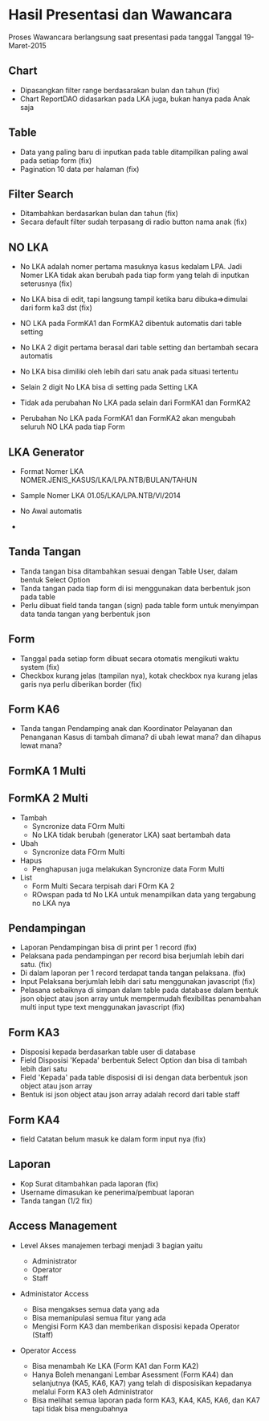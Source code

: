 Hasil Presentasi dan Wawancara
==============================
Proses Wawancara berlangsung saat presentasi pada tanggal Tanggal 19-Maret-2015


Chart
-----
  - Dipasangkan filter range berdasarakan bulan dan tahun (fix)
  - Chart ReportDAO didasarkan pada LKA juga, bukan hanya pada Anak saja


Table
-----
  - Data yang paling baru di inputkan pada table ditampilkan paling awal pada setiap form (fix)
  - Pagination 10 data per halaman (fix)


Filter Search
-------------
  - Ditambahkan berdasarkan bulan dan tahun (fix)
  - Secara default filter sudah terpasang di radio button nama anak (fix)


NO LKA
------
  - No LKA adalah nomer pertama masuknya kasus kedalam LPA. Jadi Nomer LKA tidak akan berubah
    pada tiap form yang telah di inputkan seterusnya (fix)
  - No LKA bisa di edit, tapi langsung tampil ketika baru dibuka=>dimulai dari form ka3 dst (fix)
  - NO LKA pada FormKA1 dan FormKA2 dibentuk automatis dari table setting
  - No LKA 2 digit pertama berasal dari table setting dan bertambah secara automatis
  - No LKA bisa dimiliki oleh lebih dari satu anak pada situasi tertentu
  - Selain 2 digit No LKA bisa di setting pada Setting LKA

  - Tidak ada perubahan No LKA pada selain dari FormKA1 dan FormKA2
  - Perubahan No LKA pada FormKA1 dan FormKA2 akan mengubah seluruh NO LKA pada tiap Form



LKA Generator
-------------
  - Format Nomer LKA
    NOMER.JENIS_KASUS/LKA/LPA.NTB/BULAN/TAHUN

  - Sample Nomer LKA
    01.05/LKA/LPA.NTB/VI/2014

  - No Awal automatis
  -


Tanda Tangan
------------
  - Tanda tangan bisa ditambahkan sesuai dengan Table User, dalam bentuk Select Option
  - Tanda tangan pada tiap form di isi menggunakan data berbentuk json pada table
  - Perlu dibuat field tanda tangan (sign) pada table form untuk menyimpan
    data tanda tangan yang berbentuk json


Form
----
  - Tanggal pada setiap form dibuat secara otomatis mengikuti waktu system (fix)
  - Checkbox kurang jelas (tampilan nya), kotak checkbox nya
    kurang jelas garis nya perlu diberikan border (fix)


Form KA6
--------
  - Tanda tangan Pendamping anak dan Koordinator Pelayanan dan Penanganan Kasus
    di tambah dimana? di ubah lewat mana? dan dihapus lewat mana?


FormKA 1 Multi
--------------


FormKA 2 Multi
--------------
  - Tambah
    - Syncronize data FOrm Multi
    - No LKA tidak berubah (generator LKA) saat bertambah data
  - Ubah
    - Syncronize data FOrm Multi
  - Hapus
    - Penghapusan juga melakukan Syncronize data Form Multi
  - List
    - Form Multi Secara terpisah dari FOrm KA 2
    - ROwspan pada td No LKA untuk menampilkan data yang tergabung no LKA nya


Pendampingan
------------
  - Laporan Pendampingan bisa di print per 1 record (fix)
  - Pelaksana pada pendampingan per record bisa berjumlah lebih dari satu. (fix)
  - Di dalam laporan per 1 record terdapat tanda tangan pelaksana. (fix)
  - Input Pelaksana berjumlah lebih dari satu menggunakan javascript (fix)
  - Pelasana sebaiknya di simpan dalam table pada database dalam bentuk json object atau json array
    untuk mempermudah flexibilitas penambahan multi input type text menggunakan javascript (fix)


Form KA3
--------
  - Disposisi kepada berdasarkan table user di database
  - Field Disposisi 'Kepada' berbentuk Select Option dan bisa di tambah lebih dari satu
  - Field 'Kepada' pada table disposisi di isi dengan data berbentuk json object atau json array
  - Bentuk isi json object atau json array adalah record dari table staff


Form KA4
--------
  - field Catatan belum masuk ke dalam form input nya (fix)

Laporan
-------
  - Kop Surat ditambahkan pada laporan (fix)
  - Username dimasukan ke penerima/pembuat laporan
  - Tanda tangan (1/2 fix)


Access Management
-----------------
  - Level Akses manajemen terbagi menjadi 3 bagian yaitu
    - Administrator
    - Operator
    - Staff

  - Administator Access
    - Bisa mengakses semua data yang ada
    - Bisa memanipulasi semua fitur yang ada
    - Mengisi Form KA3 dan memberikan disposisi kepada Operator (Staff)

  - Operator Access
    - Bisa menambah Ke LKA (Form KA1 dan Form KA2)
    - Hanya Boleh menangani Lembar Asessment (Form KA4) dan selanjutnya (KA5, KA6, KA7)
      yang telah di disposisikan kepadanya melalui Form KA3 oleh Administrator
    - Bisa melihat semua laporan pada form KA3, KA4, KA5, KA6, dan KA7 tapi tidak bisa mengubahnya
